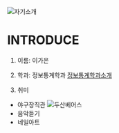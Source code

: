 ![자기소개](https://cdn3.iconfinder.com/data/icons/rcons-user-profession/32/lawyer-woman-48.png)

INTRODUCE
=========

1. 이름: 이가은

2. 학과: 정보통계학과
[정보통계학과소개](http://statistics.kangwon.ac.kr)

3. 취미
 * 야구장직관
 ![두산베어스](http://terms.naver.com/entry.nhn?docId=1184503&cid=40942&categoryId=32009)
 * 음악듣기
 * 네일아트





